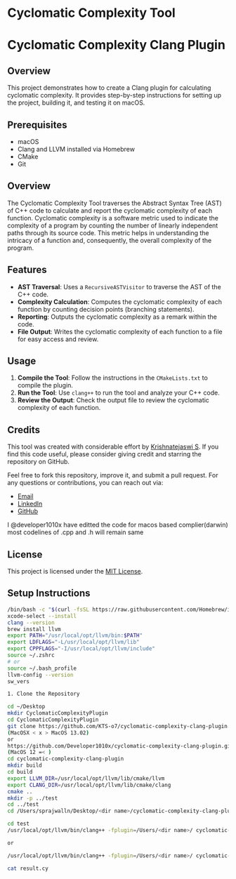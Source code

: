 # Cyclomatic Complexity Tool

# Cyclomatic Complexity Clang Plugin

## Overview

This project demonstrates how to create a Clang plugin for calculating cyclomatic complexity. It provides step-by-step instructions for setting up the project, building it, and testing it on macOS.

## Prerequisites

- macOS
- Clang and LLVM installed via Homebrew
- CMake
- Git

## Overview

The Cyclomatic Complexity Tool traverses the Abstract Syntax Tree (AST) of C++ code to calculate and report the cyclomatic complexity of each function. Cyclomatic complexity is a software metric used to indicate the complexity of a program by counting the number of linearly independent paths through its source code. This metric helps in understanding the intricacy of a function and, consequently, the overall complexity of the program.

## Features

- **AST Traversal**: Uses a `RecursiveASTVisitor` to traverse the AST of the C++ code.
- **Complexity Calculation**: Computes the cyclomatic complexity of each function by counting decision points (branching statements).
- **Reporting**: Outputs the cyclomatic complexity as a remark within the code.
- **File Output**: Writes the cyclomatic complexity of each function to a file for easy access and review.

## Usage

1. **Compile the Tool**: Follow the instructions in the `CMakeLists.txt` to compile the plugin.
2. **Run the Tool**: Use `clang++` to run the tool and analyze your C++ code.
3. **Review the Output**: Check the output file to review the cyclomatic complexity of each function.

## Credits

This tool was created with considerable effort by [Krishnatejaswi S](https://www.github.com/KTS-o7). If you find this code useful, please consider giving credit and starring the repository on GitHub.


Feel free to fork this repository, improve it, and submit a pull request. For any questions or contributions, you can reach out via:

- [Email](mailto:shentharkrishnatejaswi@gmail.com)
- [LinkedIn](https://www.linkedin.com/in/krishnatejaswi-shenthar/)
- [GitHub](https://www.github.com/KTS-o7)


I @developer1010x have editted the code for macos based complier(darwin) most codelines of .cpp and .h will remain same

## License

This project is licensed under the [MIT License](LICENSE).

## Setup Instructions

 ```bash
/bin/bash -c "$(curl -fsSL https://raw.githubusercontent.com/Homebrew/install/HEAD/install.sh)"
xcode-select --install
clang --version
brew install llvm
export PATH="/usr/local/opt/llvm/bin:$PATH"
export LDFLAGS="-L/usr/local/opt/llvm/lib"
export CPPFLAGS="-I/usr/local/opt/llvm/include"
source ~/.zshrc
# or
source ~/.bash_profile
llvm-config --version
sw_vers

1. Clone the Repository

cd ~/Desktop
mkdir CyclomaticComplexityPlugin
cd CyclomaticComplexityPlugin
git clone https://github.com/KTS-o7/cyclomatic-complexity-clang-plugin.git
(MacOSX < x > MacOS 13.02)
or
https://github.com/Developer1010x/cyclomatic-complexity-clang-plugin.git
(MacOS 12 =< )
cd cyclomatic-complexity-clang-plugin
mkdir build
cd build
export LLVM_DIR=/usr/local/opt/llvm/lib/cmake/llvm
export CLANG_DIR=/usr/local/opt/llvm/lib/cmake/clang
cmake ..
mkdir -p ../test
cd ../test
cd /Users/sprajwalln/Desktop/<dir name>/cyclomatic-complexity-clang-plugin

cd test
/usr/local/opt/llvm/bin/clang++ -fplugin=/Users/<dir name>/ cyclomatic-complexity-clang-plugin/build/libCyclomaticComplexity.dylib -o sample sample.cpp

or

/usr/local/opt/llvm/bin/clang++ -fplugin=/Users/<dir name>/ cyclomatic-complexity-clang-plugin/build/libCyclomaticComplexity.so -o sample sample.cpp

cat result.cy
```

